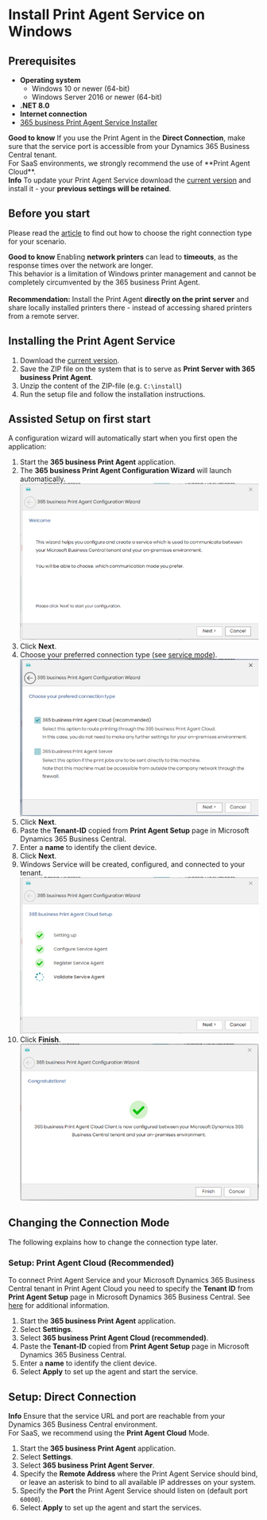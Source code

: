 # Install Print Agent Service on Windows

## Prerequisites

- **Operating system**
  - Windows 10 or newer (64-bit)
  - Windows Server 2016 or newer (64-bit)
- **.NET 8.0**
- **Internet connection**
- [365 business Print Agent Service Installer](https://365businessapi.com/api/SoftwareDownload?AppId=c2e7d99c-d3c6-4ecc-9c6b-7be4048b41a9)

<div class="alert alert-notice">
    <i class="fa-duotone fa-solid fa-lightbulb fa-xl"></i>
    <strong>Good to know</strong>
	If you use the Print Agent in the <b>Direct Connection</b>, make sure that the service port is accessible from your Dynamics 365 Business Central tenant.<br>
	For SaaS environments, we strongly recommend the use of **Print Agent Cloud**.
</div>

<div class="alert alert-info">
    <i class="fa-duotone fa-solid fa-circle-info fa-xl"></i>
    <strong>Info</strong>
	To update your Print Agent Service download the <a href="https://365businessapi.com/api/SoftwareDownload?AppId=c2e7d99c-d3c6-4ecc-9c6b-7be4048b41a9">current version</a> and install it - your <b>previous settings will be retained</b>.
</div>

## Before you start

Please read the [article](print-agent-whatis.md#architecture) to find out how to choose the right connection type for your scenario.

<div class="alert alert-notice">
    <i class="fa-duotone fa-solid fa-lightbulb fa-xl"></i>
    <strong>Good to know</strong>
	Enabling <b>network printers</b> can lead to <b>timeouts</b>, as the response times over the network are longer. <br>
	This behavior is a limitation of Windows printer management and cannot be completely circumvented by the 365 business Print Agent.<br><br>
	<b>Recommendation:</b> Install the Print Agent <b>directly on the print server</b> and share locally installed printers there - instead of accessing shared printers from a remote server.
</div>

##  Installing the Print Agent Service

 1. Download the [current version](https://365businessapi.com/api/SoftwareDownload?AppId=c2e7d99c-d3c6-4ecc-9c6b-7be4048b41a9).
 2. Save the ZIP file on the system that is to serve as **Print Server with 365 business Print Agent**.
 3. Unzip the content of the ZIP-file (e.g. `C:\install`)
 4. Run the setup file and follow the installation instructions.

## Assisted Setup on first start

A configuration wizard will automatically start when you first open the application:

 1. Start the **365 business Print Agent** application.
 2. The **365 business Print Agent Configuration Wizard** will launch automatically.<br>
 ![Step 1](/assets/images/365-business-print-agent/7fce036f0be32ae6276110bb38a0abc8f5b967f91b12364a4ba2c58292c2ace8.png)  
 3. Click **Next**.
 4. Choose your preferred connection type (see [service mode](print-agent-whatis.md#architecture)).<br>
 ![Step 2](/assets/images/365-business-print-agent/c43ddc32c15333a24a27400b82d42c2511fe4f269bea578756a371f35b0e946d.png)  
 5. Click **Next**.
 6. Paste the **Tenant-ID** copied from **Print Agent Setup** page in Microsoft Dynamics 365 Business Central.
 7. Enter a **name** to identify the client device.
 8. Click **Next**.
 9. Windows Service will be created, configured, and connected to your tenant.<br>
 ![Step 4](/assets/images/365-business-print-agent/61c0bdbed1a0465a3106089a86114b982c3d707fff7c245fc775988092e0dcf3.png)
 1.  Click **Finish**.<br>
 ![Step 5](/assets/images/365-business-print-agent/8f5fed48cbf63384f8984bd97134af87bd0bc11ddaeaeedebb56b60e6124e6d8.png)  


## Changing the Connection Mode

The following explains how to change the connection type later.

### Setup: Print Agent Cloud (Recommended)

To connect Print Agent Service and your Microsoft Dynamics 365 Business Central tenant in Print Agent Cloud you need to specify the **Tenant ID** from **Print Agent Setup** page in Microsoft Dynamics 365 Business Central. See [here](setup.md) for additional information.

 1. Start the **365 business Print Agent** application.
 2. Select **Settings**.
 3. Select **365 business Print Agent Cloud (recommended)**.
 4. Paste the **Tenant-ID** copied from **Print Agent Setup** page in Microsoft Dynamics 365 Business Central.
 5. Enter a **name** to identify the client device.
 6. Select **Apply** to set up the agent and start the service.

## Setup: Direct Connection

<div class="alert alert-info">
    <i class="fa-duotone fa-solid fa-circle-info fa-xl"></i>
    <strong>Info</strong>
	Ensure that the service URL and port are reachable from your Dynamics 365 Business Central environment.<br>
	For SaaS, we recommend using the <b>Print Agent Cloud</b> Mode.
</div>

 1. Start the **365 business Print Agent** application.
 2. Select **Settings**.
 3. Select **365 business Print Agent Server**.
 4. Specify the **Remote Address** where the Print Agent Service should bind, or leave an asterisk to bind to all available IP addresses on your system.
 5. Specify the **Port** the Print Agent Service should listen on (default port `60000`).
 6. Select **Apply** to set up the agent and start the services.
